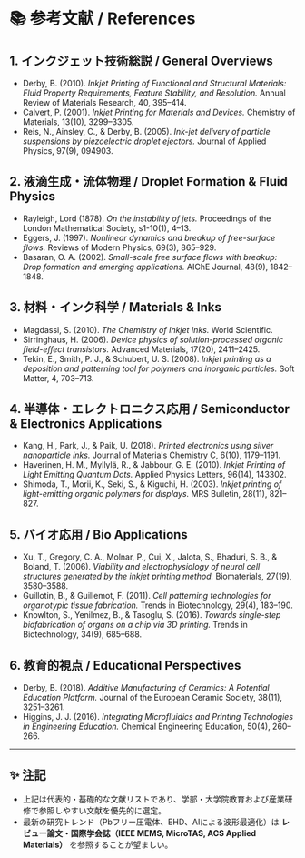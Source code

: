 # 📚 参考文献 / References

## 1. インクジェット技術総説 / General Overviews
- Derby, B. (2010). *Inkjet Printing of Functional and Structural Materials: Fluid Property Requirements, Feature Stability, and Resolution.* Annual Review of Materials Research, 40, 395–414.  
- Calvert, P. (2001). *Inkjet Printing for Materials and Devices.* Chemistry of Materials, 13(10), 3299–3305.  
- Reis, N., Ainsley, C., & Derby, B. (2005). *Ink-jet delivery of particle suspensions by piezoelectric droplet ejectors.* Journal of Applied Physics, 97(9), 094903.  

## 2. 液滴生成・流体物理 / Droplet Formation & Fluid Physics
- Rayleigh, Lord (1878). *On the instability of jets.* Proceedings of the London Mathematical Society, s1-10(1), 4–13.  
- Eggers, J. (1997). *Nonlinear dynamics and breakup of free-surface flows.* Reviews of Modern Physics, 69(3), 865–929.  
- Basaran, O. A. (2002). *Small-scale free surface flows with breakup: Drop formation and emerging applications.* AIChE Journal, 48(9), 1842–1848.  

## 3. 材料・インク科学 / Materials & Inks
- Magdassi, S. (2010). *The Chemistry of Inkjet Inks.* World Scientific.  
- Sirringhaus, H. (2006). *Device physics of solution-processed organic field-effect transistors.* Advanced Materials, 17(20), 2411–2425.  
- Tekin, E., Smith, P. J., & Schubert, U. S. (2008). *Inkjet printing as a deposition and patterning tool for polymers and inorganic particles.* Soft Matter, 4, 703–713.  

## 4. 半導体・エレクトロニクス応用 / Semiconductor & Electronics Applications
- Kang, H., Park, J., & Paik, U. (2018). *Printed electronics using silver nanoparticle inks.* Journal of Materials Chemistry C, 6(10), 1179–1191.  
- Haverinen, H. M., Myllylä, R., & Jabbour, G. E. (2010). *Inkjet Printing of Light Emitting Quantum Dots.* Applied Physics Letters, 96(14), 143302.  
- Shimoda, T., Morii, K., Seki, S., & Kiguchi, H. (2003). *Inkjet printing of light-emitting organic polymers for displays.* MRS Bulletin, 28(11), 821–827.  

## 5. バイオ応用 / Bio Applications
- Xu, T., Gregory, C. A., Molnar, P., Cui, X., Jalota, S., Bhaduri, S. B., & Boland, T. (2006). *Viability and electrophysiology of neural cell structures generated by the inkjet printing method.* Biomaterials, 27(19), 3580–3588.  
- Guillotin, B., & Guillemot, F. (2011). *Cell patterning technologies for organotypic tissue fabrication.* Trends in Biotechnology, 29(4), 183–190.  
- Knowlton, S., Yenilmez, B., & Tasoglu, S. (2016). *Towards single-step biofabrication of organs on a chip via 3D printing.* Trends in Biotechnology, 34(9), 685–688.  

## 6. 教育的視点 / Educational Perspectives
- Derby, B. (2018). *Additive Manufacturing of Ceramics: A Potential Education Platform.* Journal of the European Ceramic Society, 38(11), 3251–3261.  
- Higgins, J. J. (2016). *Integrating Microfluidics and Printing Technologies in Engineering Education.* Chemical Engineering Education, 50(4), 260–266.  

---

## ✨ 注記
- 上記は代表的・基礎的な文献リストであり、学部・大学院教育および産業研修で参照しやすい文献を優先的に選定。  
- 最新の研究トレンド（Pbフリー圧電体、EHD、AIによる波形最適化）は **レビュー論文・国際学会誌（IEEE MEMS, MicroTAS, ACS Applied Materials）** を参照することが望ましい。
